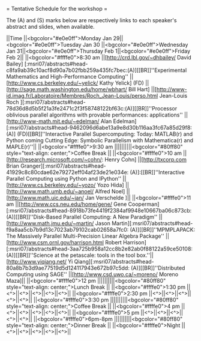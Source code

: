 = Tentative Schedule for the workshop =

The (A) and (S) marks below are respectively links to each speaker's abstract and slides, when available.




||Time ||<bgcolor="#e0e0ff">Monday Jan 29||<bgcolor="#e0e0ff">Tuesday  Jan 30 ||<bgcolor="#e0e0ff">Wednesday Jan 31||<bgcolor="#e0e0ff">Thursday Feb 1||<bgcolor="#e0e0ff">Friday Feb 2||
||<bgcolor="#ffffe0">8:30 am ||[http://crd.lbl.gov/~dhbailey/ David Bailey] [:msri07/abstracts#head-c8fa9ab39c10acf8d90a7b02fbb259a435fc7bec:(A)][[BR]]''Experimental Mathematics and High-Performance Computing'' ||[http://www.cs.berkeley.edu/~yelick/ Kathy Yelick] (FD) ||[http://sage.math.washington.edu/home/wbhart/ Bill Hart] ||[http://www-id.imag.fr/Laboratoire/Membres/Roch_Jean-Louis/perso.html Jean-Louis Roch ][:msri07/abstracts#head-78d36d8d5b5f21a3fe2471c2f3f58748122bf63c:(A)][[BR]]''Processor oblivious parallel algorithms with provable performances: applications'' ||[http://www-math.mit.edu/~edelman/ Alan Edelman] [:msri07/abstracts#head-9462096d6abe13a9e8d30b116aa3fc67a85d29f8:(A)] (FD)[[BR]]''Interactive Parallel Supercomputing: Today: MATLAB(r) and Python coming Cutting Edge: Symbolic Parallelism with Mathematica(r) and MAPLE(r)''||
||<bgcolor="#ffffe0">9:30 am ||||||||||<bgcolor="#80ff80" style="text-align: center;">Coffee Break ||
||<bgcolor="#ffffe0">10 am ||[http://research.microsoft.com/~cohn/: Henry Cohn] ||[http://txcorp.com Brian Granger][:msri07/abstracts#head-41929c8c80cdae62e79272eff04af23de21e034e: (A)]:[[BR]]''Interactive Parallel Computing using Python and IPython'' ||[http://www.cs.berkeley.edu/~yozo/ Yozo Hida] ||[http://www.math.umb.edu/~anoel/ Alfred Noel] ||[http://www.math.uic.edu/~jan/ Jan Verschelde ]||
||<bgcolor="#ffffe0">11 am ||[http://www.ccs.neu.edu/home/gene/ Gene Cooperman][:msri07/abstracts#head-8918b73fe4419f2384af9948e10667ba06c873cb: (A)][[BR]]''Disk-Based Parallel Computing: A New Paradigm'' || [http://www.math.jmu.edu/~martin/ Jason Martin][:msri07/abstracts#head-f9a8aa5cb7b9d13c7023ab79102cab02658a7fc0: (A)][[BR]]''MPMPLAPACK: The Massively Parallel Multi-Precision Linear Algebra Package'' ||[http://www.csm.ornl.gov/harrison.html Robert Harrison][:msri07/abstracts#head-3aa725b958a12cc8b2e82ab0f88122a59ce50108: (A)][[BR]]''Science at the petascale: tools in the tool box.''||[http://www.yiqiang.net/ Yi Qiang][:msri07/abstracts#head-80a8b7b3d9ae77519d5d124117943e672b97c5dd: (A)][[BR]]''Distributed Computing using SAGE'' ||[http://www.csd.uwo.ca/~moreno/ Moreno Maza]||
||<bgcolor="#ffffe0">12 pm ||||||||||<bgcolor="#80ff80" style="text-align: center;">Lunch Break ||
||<bgcolor="#ffffe0">1:30 pm ||<^>||<^>||<^>||<^>||<^>||
||<bgcolor="#ffffe0">2:30 pm ||<^>||<^>||<^>||<^>||<^>||
||<bgcolor="#ffffe0">3:30 pm ||||||||||<bgcolor="#80ff80" style="text-align: center;">Coffee Break ||
||<bgcolor="#ffffe0">4 pm ||<^>||<^>||<^>||<^>||<^>||
||<bgcolor="#ffffe0">5 pm ||<^>||<^>||<^>||<^>||<^>||
||<bgcolor="#ffffe0">6pm-8pm ||||||||||<bgcolor="#80ff80" style="text-align: center;">Dinner Break ||
||<bgcolor="#ffffe0">Night ||<^>||<^>||<^>||<^>||<^>||
